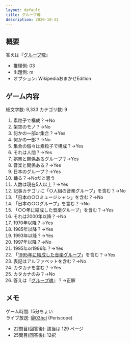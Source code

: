 ```yaml
---
layout: default
title: グループ魂
description: 2020-10-31
---
```


## 概要

答えは『[グループ魂](https://ja.wikipedia.org/wiki/%E3%82%B0%E3%83%AB%E3%83%BC%E3%83%97%E9%AD%82)』

- 推理側: 03
- 出題側: m
- オプション: WikipediaおまかせEdition

## ゲーム内容

総文字数: 9,333
カテゴリ数: 9

1. 素粒子で構成？→No
2. 架空のモノ？→No
3. 何かの一部or集合？→Yes
4. 何かの一部？→No
5. 集合の個々は素粒子で構成？→Yes
6. それは人間？→Yes
7. 娯楽と関係あるグループ？→Yes
8. 音楽と関係ある？→Yes
9. 日本のグループ？→Yes
10. 踊る？→Noだと思う
11. 人数は現在5人以上？→Yes
12. 記事カテゴリに「○人組の音楽グループ」を含む？→No
13. 「日本の○○ミュージシャン」を含む？→No
14. 「日本の○○グループ」を含む？→No
15. 「○○年に結成した音楽グループ」を含む？→Yes
16. それは2000年以降？→No
17. 1970年以降？→Yes
18. 1985年以降？→Yes
19. 1993年以降？→Yes
20. 1997年以降？→No
21. 1995年or1996年？→Yes
22. 「[1995年に結成した音楽グループ](https://ja.wikipedia.org/wiki/Category:1995%E5%B9%B4%E3%81%AB%E7%B5%90%E6%88%90%E3%81%97%E3%81%9F%E9%9F%B3%E6%A5%BD%E3%82%B0%E3%83%AB%E3%83%BC%E3%83%97)」を含む？→Yes
23. 表記はアルファベットを含む？→No
24. カタカナを含む？→Yes
25. カタカナのみ？→No
26. 答えは『[グループ魂](https://ja.wikipedia.org/wiki/%E3%82%B0%E3%83%AB%E3%83%BC%E3%83%97%E9%AD%82)』？→正解

## メモ

ゲーム時間: 15分ちょい  
ライブ放送: [@03hcl](https://www.periscope.tv/03hcl/) (Periscope)

- 22問目(回答後): 該当は 129 ページ
- 25問目(回答後): 12択
